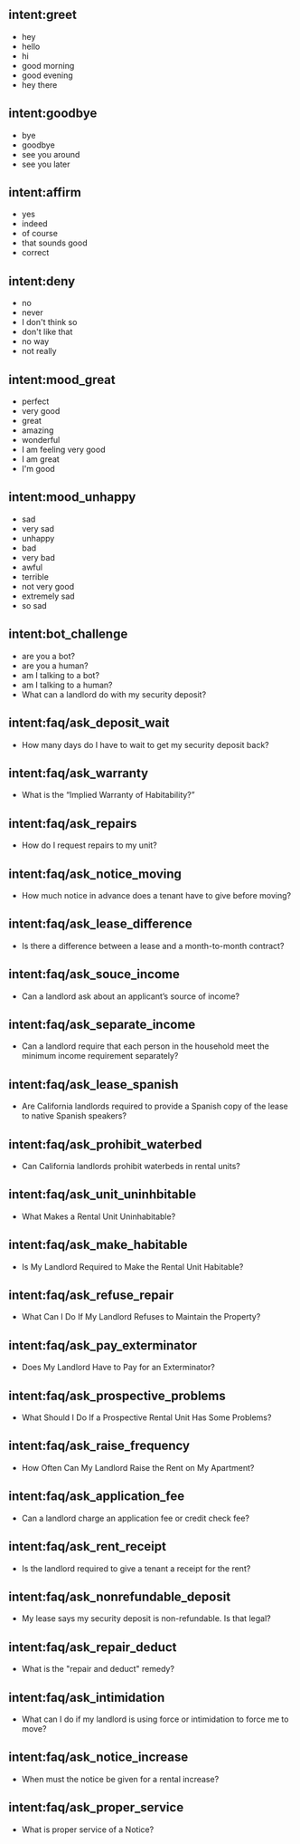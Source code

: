 ## intent:greet
- hey
- hello
- hi
- good morning
- good evening
- hey there

## intent:goodbye
- bye
- goodbye
- see you around
- see you later

## intent:affirm
- yes
- indeed
- of course
- that sounds good
- correct

## intent:deny
- no
- never
- I don't think so
- don't like that
- no way
- not really

## intent:mood_great
- perfect
- very good
- great
- amazing
- wonderful
- I am feeling very good
- I am great
- I'm good

## intent:mood_unhappy
- sad
- very sad
- unhappy
- bad
- very bad
- awful
- terrible
- not very good
- extremely sad
- so sad

## intent:bot_challenge
- are you a bot?
- are you a human?
- am I talking to a bot?
- am I talking to a human?
- What can a landlord do with my security deposit?

## intent:faq/ask_deposit_wait
- How many days do I have to wait to get my security deposit back?

## intent:faq/ask_warranty
- What is the “Implied Warranty of Habitability?”

## intent:faq/ask_repairs
- How do I request repairs to my unit?

## intent:faq/ask_notice_moving
- How much notice in advance does a tenant have to give before moving?

## intent:faq/ask_lease_difference
- Is there a difference between a lease and a month-to-month contract?

## intent:faq/ask_souce_income
- Can a landlord ask about an applicant’s source of income?

## intent:faq/ask_separate_income
- Can a landlord require that each person in the household meet the minimum income requirement separately?

## intent:faq/ask_lease_spanish
- Are California landlords required to provide a Spanish copy of the lease to native Spanish speakers?

## intent:faq/ask_prohibit_waterbed
- Can California landlords prohibit waterbeds in rental units?

## intent:faq/ask_unit_uninhbitable
- What Makes a Rental Unit Uninhabitable?

## intent:faq/ask_make_habitable
- Is My Landlord Required to Make the Rental Unit Habitable?

## intent:faq/ask_refuse_repair
- What Can I Do If My Landlord Refuses to Maintain the Property?

## intent:faq/ask_pay_exterminator
- Does My Landlord Have to Pay for an Exterminator?

## intent:faq/ask_prospective_problems
- What Should I Do If a Prospective Rental Unit Has Some Problems?

## intent:faq/ask_raise_frequency
- How Often Can My Landlord Raise the Rent on My Apartment?

## intent:faq/ask_application_fee
- Can a landlord charge an application fee or credit check fee?

## intent:faq/ask_rent_receipt
- Is the landlord required to give a tenant a receipt for the rent?

## intent:faq/ask_nonrefundable_deposit
- My lease says my security deposit is non-refundable. Is that legal?

## intent:faq/ask_repair_deduct
- What is the "repair and deduct" remedy?

## intent:faq/ask_intimidation
- What can I do if my landlord is using force or intimidation to force me to move?

## intent:faq/ask_notice_increase
- When must the notice be given for a rental increase?

## intent:faq/ask_proper_service
- What is proper service of a Notice?
